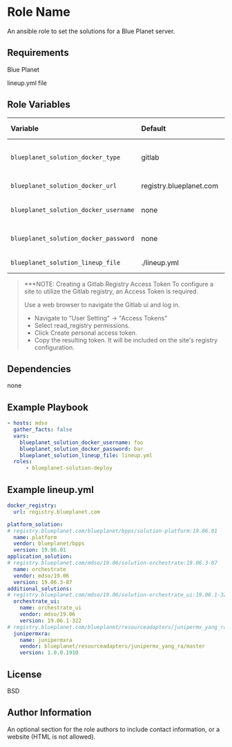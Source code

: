 Role Name
=========

An ansible role to set the solutions for a Blue Planet server.

Requirements
------------

Blue Planet

lineup.yml file

Role Variables
--------------

| Variable                               | Default                 | Comments (type)                |
| :------------------------------------- | :---------------------- | :----------------------------- |
| `blueplanet_solution_docker_type`      | gitlab                  | Type of docker registry ***    |
| `blueplanet_solution_docker_url`       | registry.blueplanet.com | url of registry                |
| `blueplanet_solution_docker_username`  | none                    | Username for the registry      |
| `blueplanet_solution_docker_password`  | none                    | Password for the registry      |
| `blueplanet_solution_lineup_file`      | ./lineup.yml            | location of lineup file        |

>  ***NOTE: Creating a Gitlab Registry Access Token
>  To configure a site to utilize the Gitlab registry, an Access Token is required.
>
>  Use a web browser to navigate the Gitlab ui and log in.
>  * Navigate to "User Setting" -> "Access Tokens"
>  * Select read_registry permissions.
>  * Click Create personal access token.
>  * Copy the resulting token. It will be included on the site's registry configuration.

Dependencies
------------

none

Example Playbook
----------------

```yml
- hosts: mdso
  gather_facts: false
  vars:
    blueplanet_solution_docker_username: foo
    blueplanet_solution_docker_password: bar
    blueplanet_solution_lineup_file: lineup.yml
  roles:
      - blueplanet-solution-deploy
```

Example lineup.yml
------------------

```yml
docker_registry:
  url: registry.blueplanet.com

platform_solution:
# registry.blueplanet.com/blueplanet/bpps/solution-platform:19.06.01
  name: platform
  vendor: blueplanet/bpps
  version: 19.06.01
application_solution:
# registry.blueplanet.com/mdso/19.06/solution-orchestrate:19.06.3-87
  name: orchestrate
  vendor: mdso/19.06
  version: 19.06.3-87
additional_solutions:
# registry.blueplanet.com/mdso/19.06/solution-orchestrate_ui:19.06.1-322
  orchestrate_ui:
    name: orchestrate_ui
    vendor: mdso/19.06
    version: 19.06.1-322
# registry.blueplanet.com/blueplanet/resourceadapters/junipermx_yang_ra/master/solution-junipermxra:1.0.0.1910
  junipermxra:
    name: junipermxra
    vendor: blueplanet/resourceadapters/junipermx_yang_ra/master
    version: 1.0.0.1910
```

License
-------

BSD

Author Information
------------------

An optional section for the role authors to include contact information, or a website (HTML is not allowed).
